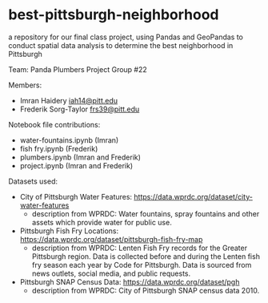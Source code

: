 # best-pittsburgh-neighborhood
a repository for our final class project, using Pandas and GeoPandas to conduct spatial data analysis to determine the best neighborhood in Pittsburgh

Team: Panda Plumbers
Project Group #22

Members:
- Imran Haidery
iah14@pitt.edu
- Frederik Sorg-Taylor
frs39@pitt.edu

Notebook file contributions:
- water-fountains.ipynb (Imran)
- fish fry.ipynb (Frederik)
- plumbers.ipynb (Imran and Frederik)
- project.ipynb (Imran and Frederik)

Datasets used:
- City of Pittsburgh Water Features: https://data.wprdc.org/dataset/city-water-features
  - description from WPRDC: Water fountains, spray fountains and other assets which provide water for public use.
- Pittsburgh Fish Fry Locations: https://data.wprdc.org/dataset/pittsburgh-fish-fry-map
  - description from WPRDC: Lenten Fish Fry records for the Greater Pittsburgh region. Data is collected before and during the Lenten fish fry season each year by Code for Pittsburgh. Data is sourced from news outlets, social media, and public requests.
- Pittsburgh SNAP Census Data: https://data.wprdc.org/dataset/pgh
  - description from WPRDC: City of Pittsburgh SNAP census data 2010.
